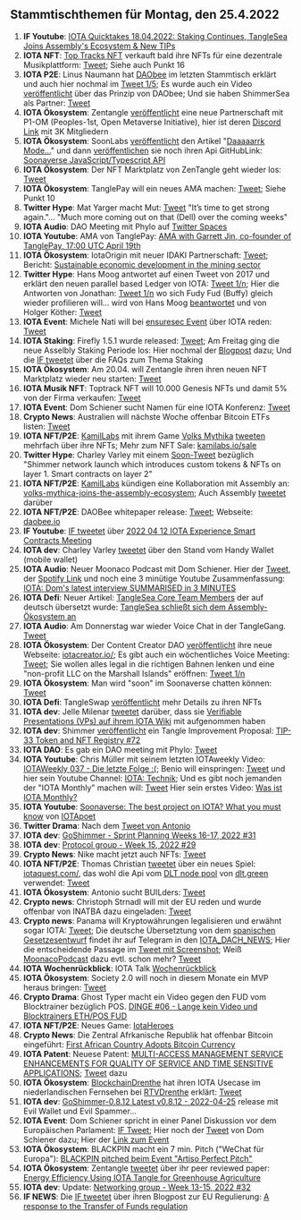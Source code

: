 ## Stammtischthemen für Montag, den 25.4.2022

1. **IF Youtube**: [IOTA Quicktakes 18.04.2022: Staking Continues, TangleSea Joins Assembly's Ecosystem & New TIPs](https://www.youtube.com/watch?v=-vV_AmfuRuM)
2. **IOTA NFT**: [Top Tracks NFT](https://twitter.com/ToptracksNFT) verkauft bald ihre NFTs für eine dezentrale Musikplattform: [Tweet](https://twitter.com/ToptracksNFT/status/1516110801840615436?s=20&t=WYh2cFtEoEx2wNLv5WPUPw); Siehe auch Punkt 16
3. **IOTA P2E**: Linus Naumann hat [DAObee](https://www.daobee.io/) im letzten Stammtisch erklärt und auch hier nochmal im [Tweet 1/5](https://twitter.com/Daobeegame/status/1516024355989430279?s=20&t=WYh2cFtEoEx2wNLv5WPUPw); Es wurde auch ein Video [veröffentlicht](https://twitter.com/Daobeegame/status/1517137175443255297?s=20) über das Prinzip von DAObee; Und sie haben ShimmerSea als Partner: [Tweet](https://twitter.com/ShimmerSeaDEX/status/1518560463382102017?s=20&t=dqUlaNUNayawS95w2htbwg)
4. **IOTA Ökosystem**: Zentangle [veröffentlicht](https://twitter.com/zentangle_io/status/1516125585797357571?s=20&t=WYh2cFtEoEx2wNLv5WPUPw) eine neue Partnerschaft mit P1-OM (Peoples-1st, Open Metaverse Initiative), hier ist deren [Discord Link](https://discord.com/invite/2sVsZ6NC6B) mit 3K Mitgliedern
5. **IOTA Ökosystem**: SoonLabs [veröffentlicht](https://twitter.com/soon_labs/status/1516100263823613954?s=20&t=WYh2cFtEoEx2wNLv5WPUPw) den Artikel "[Daaaaarrk Mode...](https://medium.com/@soonlabs/daaaaaaark-mode-57a6b91e7175)" und dann [veröffentlichen](https://twitter.com/soon_labs/status/1516131961990918144?s=20&t=WYh2cFtEoEx2wNLv5WPUPw) sie noch ihren  Api GitHubLink: [Soonaverse JavaScript/Typescript API](https://github.com/soonlabs/soonaverse-lib)
6. **IOTA Ökosystem**: Der NFT Marktplatz von ZenTangle geht wieder los: [Tweet](https://twitter.com/zentangle_io/status/1516175846372884481?s=20&t=WYh2cFtEoEx2wNLv5WPUPw)
7. **IOTA Ökosystem**: TanglePay will ein neues AMA machen: [Tweet](https://twitter.com/tanglepaycom/status/1516020380153966594?s=20&t=WYh2cFtEoEx2wNLv5WPUPw); Siehe Punkt 10
8. **Twitter Hype**: Mat Yarger macht Mut: [Tweet](https://twitter.com/Mat_Yarger/status/1516155106609471490?s=20&t=WYh2cFtEoEx2wNLv5WPUPw) "It’s time to get strong again."... "Much more coming out on that (Dell) over the coming weeks"
9. **IOTA Audio**: DAO Meeting mit Phylo auf [Twitter Spaces](https://twitter.com/PhyloIota/status/1514865837743947776?s=20&t=01xfoSahqPASZWF0YseVQA)
10. **IOTA Youtube**: AMA von TanglePay: [AMA with Garrett Jin, co-founder of TanglePay, 17:00 UTC April 19th](https://www.youtube.com/watch?v=5GXj5ImM4NQ)
11. **IOTA Ökosystem**: IotaOrigin mit neuer IDAKI Partnerschaft: [Tweet](https://twitter.com/origin_iota/status/1516379698841935874?s=20&t=01xfoSahqPASZWF0YseVQA); Bericht: [Sustainable economic development in the mining sector](https://www.giz.de/en/worldwide/19891.html)
12. **Twitter Hype**: Hans Moog antwortet auf einen Tweet von 2017 und erklärt den neuen parallel based Ledger von IOTA: [Tweet 1/n](https://twitter.com/hus_qy/status/1516191493790351363?s=20&t=01xfoSahqPASZWF0YseVQA); Hier die Antworten von Jonathan: [Tweet 1/n](https://twitter.com/Jogenfors/status/1516532205211766794?s=20) wo sich Fudy Fud (Buffy) gleich wieder profilieren will... wird von Hans Moog [beantwortet](https://twitter.com/hus_qy/status/1516742469702062086?s=20) und von Holger Köther: [Tweet](https://twitter.com/HolgerKoether/status/1516849206517972997?s=20&t=uSCphUeFDBLAFn-L7JVwuQ)
13. **IOTA Event**: Michele Nati will bei [ensuresec Event](https://www.linkedin.com/feed/update/urn:li:share:6922202829361156096) über IOTA reden: [Tweet](https://twitter.com/michelenati/status/1516437203810934785?s=20&t=01xfoSahqPASZWF0YseVQA)
14. **IOTA Staking**: Firefly 1.5.1 wurde released: [Tweet](https://twitter.com/c_varley/status/1516484389718437889?s=20&t=01xfoSahqPASZWF0YseVQA); Am Freitag ging die neue Asselbly Staking Periode los: Hier nochmal der [Blogpost](https://blog.iota.org/iota-staking-for-assembly-continues/) dazu; Und die [IF tweetet](https://twitter.com/iota/status/1517488475242651649?s=20&t=e4R64NBq0xJ6D3bSqAlnDQ) über die FAQs zum Thema Staking
15. **IOTA Ökosystem**: Am 20.04. will Zentangle ihren ihren neuen NFT Marktplatz wieder neu starten: [Tweet](https://twitter.com/zentangle_io/status/1516175846372884481?s=20&t=01xfoSahqPASZWF0YseVQA)
16. **IOTA Musik NFT**: Toptrack NFT will 10.000 Genesis NFTs und damit 5% von der Firma verkaufen: [Tweet](https://twitter.com/ToptracksNFT/status/1516110801840615436?s=20&t=01xfoSahqPASZWF0YseVQA)
17. **IOTA Event**: Dom Schiener sucht Namen für eine IOTA Konferenz: [Tweet](https://twitter.com/DomSchiener/status/1516348354250301447?s=20&t=01xfoSahqPASZWF0YseVQA)
18. **Crypto News**: Australien will nächste Woche offenbar Bitcoin ETFs listen: [Tweet](https://twitter.com/btc_archive/status/1516354494199742464?s=21&t=TquqJ_6fWRGoLXkyw9r3eA)
19. **IOTA NFT/P2E**: [KamilLabs](https://twitter.com/kamilabsstudio) mit ihrem Game [Volks Mythika](https://twitter.com/volksmythica) [tweeten](https://twitter.com/kamilabsstudio) mehrfach über ihre NFTs; Mehr zum NFT Sale: [kamilabs.io/sale](https://kamilabs.io/sale)
20. **Twitter Hype**: Charley Varley mit einem [Soon-Tweet](https://twitter.com/c_varley/status/1516748176602144778?s=20) bezüglich "Shimmer network launch which introduces custom tokens & NFTs on layer 1. Smart contracts on layer 2"
21. **IOTA NFT/P2E**: [KamilLabs](https://twitter.com/kamilabsstudio) kündigen eine Kollaboration mit Assembly an: [volks-mythica-joins-the-assembly-ecosystem](https://blog.assembly.sc/volks-mythica-joins-the-assembly-ecosystem/); Auch Assembly [tweetet](https://twitter.com/assembly_net/status/1516762560762109955?s=20&t=wMES8HdxWMGauvm0o7r0Eg) darüber
22. **IOTA NFT/P2E**: DAOBee whitepaper release: [Tweet](https://twitter.com/Daobeegame/status/1516780141128699910?s=20&t=jZ1tbBopzNyluBp3bLJcaQ); Webseite: [daobee.io](https://www.daobee.io/)
23. **IF Youtube**: [IF tweetet](https://twitter.com/iota/status/1516794084026990611?s=20&t=jZ1tbBopzNyluBp3bLJcaQ) über [2022 04 12 IOTA Experience Smart Contracts Meeting](https://www.youtube.com/watch?v=tHY6TokqUd4)
24. **IOTA dev**: Charley Varley [tweetet](https://twitter.com/c_varley/status/1516755847891677186?s=20&t=0KZWIpP32LV_l4Kf0PSHLA) über den Stand vom Handy Wallet (mobile wallet)
25. **IOTA Audio**: Neuer Moonaco Podcast mit Dom Schiener. Hier der [Tweet](https://twitter.com/MoonacoPodcast/status/1517080516033273859?s=20), der [Spotify Link](https://open.spotify.com/episode/1T4bAsjtNySMKP5DRpvOB2?si=9ysn1BvkSIeINuJux1G0_w) und noch eine 3 minütige Youtube Zusammenfassung: [IOTA: Dom's latest interview SUMMARISED in 3 MINUTES](https://www.youtube.com/watch?v=KNSnykJQhNM)
26. **IOTA Defi**: Neuer Artikel: [TangleSea Core Team Members](https://tanglesea.medium.com/new-tanglesea-core-team-members-69814fd3c67e) der auf deutsch übersetzt wurde: [TangleSea schließt sich dem Assembly-Ökosystem an](https://iota-kurs.de/tanglesea-schliesst-sich-dem-assembly-oekosystem-an/)
27. **IOTA Audio**: Am Donnerstag war wieder Voice Chat in der TangleGang. [Tweet](https://twitter.com/GangTangleTalk/status/1517096935529844739?t=0m4kAsP794RYUNIMejgBww&s=19)
28. **IOTA Ökosystem**: Der Content Creator DAO [veröffentlicht](https://twitter.com/IOTAcontentDAO/status/1517237193432920069?s=20) ihre neue Webseite: [iotacreator.io/](https://www.iotacreator.io/); Es gibt auch ein wöchentliches Voice Meeting: [Tweet](https://twitter.com/IOTAcontentDAO/status/1516838848503844868?s=20); Sie wollen alles legal in die richtigen Bahnen lenken und eine "non-profit LLC on the Marshall Islands" eröffnen: [Tweet 1/n](https://twitter.com/IOTAcontentDAO/status/1518313824155160576?s=20&t=gF434iwXpFtfOIyWNtWWWw)
29. **IOTA Ökosystem**: Man wird "soon" im Soonaverse chatten können: [Tweet](https://twitter.com/gregmart/status/1517173842065510400?s=20)
30. **IOTA Defi**: TangleSwap [veröffentlicht](https://twitter.com/TangleSwapE/status/1517176268575358978?s=20) mehr Details zu ihren NFTs
31. **IOTA dev**: Jelle Milenar [tweetet](https://twitter.com/JelleFm/status/1517120202454020096?s=20) darüber, dass sie [Verifiable Presentations (VPs) auf ihrem IOTA Wiki](https://wiki.iota.org/identity.rs/verifiable_credentials/verifiable_presentations) mit aufgenommen haben
32. **IOTA dev**: Shimmer [veröffentlicht](https://twitter.com/shimmernet/status/1517126304381947905?s=20) ein Tangle Improvement Proposal: [TIP-33 Token and NFT Registry #72](https://github.com/iotaledger/tips/pull/72)
33. **IOTA DAO**: Es gab ein DAO meeting mit Phylo: [Tweet](https://twitter.com/PhyloIota/status/1517118481262874625?s=20)
34. **IOTA Youtube**: Chris Müller mit seinem letzten IOTAweekly Video: [IOTAWeekly 037 - Die letzte Folge :(](https://www.youtube.com/watch?v=rAdpglRpOJY&feature=youtu.be); Benio will einspringen: [Tweet](https://twitter.com/CryptoBenio/status/1517569257474863110?s=20&t=e4R64NBq0xJ6D3bSqAlnDQ) und hier sein Youtube Channel: [IOTA: Technik](https://www.youtube.com/channel/UC6ck4xr06NbyqpCuJm50O3w); Und es gibt noch jemanden der "IOTA Monthly" machen will: [Tweet](https://twitter.com/IotaMonthly/status/1518364801822560256?s=20&t=murPmLX4PUatQ9MrHksSpA) Hier sein erstes Video: [Was ist IOTA Monthly?](https://www.youtube.com/watch?v=IBrW8eJeiBo)
35. **IOTA Youtube**: [Soonaverse: The best project on IOTA? What you must know](https://www.youtube.com/watch?v=bLvBGPyZfDA&feature=youtu.be) von [IOTApoet](https://twitter.com/IotaPoet)
36. **Twitter Drama**: Nach dem [Tweet von Antonio](https://twitter.com/antonionardella/status/1517770912585637888?s=20&t=e4R64NBq0xJ6D3bSqAlnDQ) 
37. **IOTA dev**: [GoShimmer - Sprint Planning Weeks 16-17, 2022 #31](https://github.com/iotaledger/research-updates/discussions/31)
38. **IOTA dev**: [Protocol group - Week 15, 2022 #29](https://github.com/iotaledger/research-updates/discussions/29)
39. **Crypto News**: Nike macht jetzt auch NFTs: [Tweet](https://twitter.com/Blockworks_/status/1517598764743204864?s=20&t=e4R64NBq0xJ6D3bSqAlnDQ)
40. **IOTA NFT/P2E**: Thomas Christian [tweetet](https://twitter.com/TC081180/status/1517503257840545793?s=20&t=e4R64NBq0xJ6D3bSqAlnDQ) über ein neues Spiel: [iotaquest.com/](https://www.iotaquest.com/), das wohl die Api vom [DLT node pool](https://dlt.green/) von [dlt.green](https://twitter.com/dlt_green) verwendet: [Tweet](https://twitter.com/dlt_green/status/1517504189680791554?s=20&t=e4R64NBq0xJ6D3bSqAlnDQ)
41. **IOTA Ökosystem**: Antonio sucht BUILders: [Tweet](https://twitter.com/antonionardella/status/1517841353220177920?s=20&t=e4R64NBq0xJ6D3bSqAlnDQ)
42. **Crypto news**: Christoph Strnadl will mit der EU reden und wurde offenbar von INATBA dazu eingeladen: [Tweet](https://twitter.com/archimate/status/1517500292866138112?s=20&t=e4R64NBq0xJ6D3bSqAlnDQ)
43. **Crypto news**: Panama will Kryptowährungen legalisieren und erwähnt sogar IOTA: [Tweet](https://twitter.com/reht100/status/1517913516241469442?s=20&t=KOWnjiwOPXSAEsp_kptk2g); Die deutsche Übersetztung von dem [spanischen Gesetzesentwurf](https://twitter.com/gabrielsilva8_7/status/1517258643628044290?s=20&t=KOWnjiwOPXSAEsp_kptk2g) findet ihr auf Telegram in den [IOTA_DACH_NEWS](https://t.me/IOTA_DACH_NEWS); Hier die entscheidende Passage im [Tweet mit Screenshot](https://twitter.com/Vrom14286662/status/1518092935174266880?s=20&t=KOWnjiwOPXSAEsp_kptk2g); Weiß [MoonacoPodcast](https://twitter.com/MoonacoPodcast) dazu evtl. schon mehr? [Tweet](https://twitter.com/ThomasQvOG/status/1518355269633388544?s=20&t=murPmLX4PUatQ9MrHksSpA)
44. **IOTA Wochenrückblick**: IOTA Talk [Wochenrückblick](https://www.iota-talk.com/index.php?article/178-wochenr%C3%BCckblick-vom-18-bis-23-april-2022/)
45. **IOTA Ökosystem**: Society 2.0 will noch in diesem Monate ein MVP heraus bringen: [Tweet](https://twitter.com/society2/status/1517593970129477632?s=20&t=KOWnjiwOPXSAEsp_kptk2g)
46. **Crypto Drama**: Ghost Typer macht ein Video gegen den FUD vom Blocktrainer bezüglich POS. [DINGE #06 - Lange kein Video und Blocktrainers ETH/POS FUD](https://www.youtube.com/watch?v=qBylrEpfhHg)
47. **IOTA NFT/P2E**: Neues Game: [IotaHeroes](https://twitter.com/IotaHeroes/status/1518178878862340096?s=20&t=gF434iwXpFtfOIyWNtWWWw)
48. **Crypto News**: Die Zentral Afrkanische Republik hat offenbar Bitcoin eingeführt: [First African Country Adopts Bitcoin Currency](https://forbes.mc/article/first-african-country-adopt-bitcoin-legal-currency-central-african-republic)
49. **IOTA Patent**: Neuese Patent: [MULTI-ACCESS MANAGEMENT SERVICE ENHANCEMENTS FOR QUALITY OF SERVICE AND TIME SENSITIVE APPLICATIONS](https://worldwide.espacenet.com/patent/search/family/081185291/publication/US2022124043A1?q=Iota); [Tweet](https://twitter.com/muandelo/status/1517479269315883009?s=20&t=gF434iwXpFtfOIyWNtWWWw) dazu
50. **IOTA Ökosystem**: [BlockchainDrenthe](https://twitter.com/BclDrenthe) hat ihren IOTA Usecase im niederlandischen Fernsehen bei [RTVDrenthe](https://twitter.com/RTVDrenthe) erklärt: [Tweet](https://twitter.com/BclDrenthe/status/1518488022685212672?s=20&t=BkqSoXVM7EyieMCqkU1RGg)
51. **IOTA dev**: [GoShimmer-0.8.12 Latest v0.8.12 - 2022-04-25](https://github.com/iotaledger/goshimmer/releases) release mit Evil Wallet und Evil Spammer...
52. **IOTA Event**: Dom Schiener spricht in einer Panel Diskussion vor dem Europäischen Parlament: [IF Tweet](https://twitter.com/iota/status/1518530312745242628?s=20&t=57vt_HYv6fqAEcrQxhVI3A); Hier noch der [Tweet](https://twitter.com/DomSchiener/status/1518545129073696768?s=20&t=57vt_HYv6fqAEcrQxhVI3A) von Dom Schiener dazu; Hier der [Link zum Event](https://inatba.org/events-calendar/are-crypto-assets-different-ensuring-proportionality-and-technological-neutrality-in-the-aml-standards-of-the-eu/)
53. **IOTA Ökosystem**: BLACKPIN macht ein 7 min. Pitch ("WeChat für Europa"): [BLACKPIN pitched beim Event "Artiso Perfect Pitch"](https://www.youtube.com/watch?v=7kJIO_DVbno&feature=youtu.be)
54. **IOTA Ökosystem**: Zentangle [tweetet](https://twitter.com/zentangle_io/status/1518607736761585664) über ihr peer reviewed paper: [Energy Efficiency Using IOTA Tangle for Greenhouse Agriculture](https://link.springer.com/chapter/10.1007/978-3-031-04447-2_9)
55. **IOTA dev**: Update: [Networking group - Week 13-15, 2022 #32](https://github.com/iotaledger/research-updates/discussions/32)
56. **IF NEWS**: Die [IF tweetet](https://twitter.com/iota/status/1518590087126212609?s=20&t=dqUlaNUNayawS95w2htbwg) über ihren Blogpost zur EU Regulierung: [A response to the Transfer of Funds regulation](https://blog.iota.org/a-response-to-the-transfer-of-funds-regulation/)
